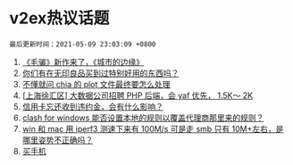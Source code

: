 # v2ex热议话题

`最后更新时间：2021-05-09 23:03:09 +0800`

1. [《毛骗》新作来了，《城市的边缘》](https://www.v2ex.com/t/775785)
1. [你们有在无印良品买到过特别好用的东西吗？](https://www.v2ex.com/t/775799)
1. [不懂就问 chia 的 plot 文件最终要怎么处理](https://www.v2ex.com/t/775778)
1. [[上海徐汇区] 大数据公司招聘 PHP 后端，会 yaf 优先， 1.5K～ 2K](https://www.v2ex.com/t/775798)
1. [信用卡忘还收到违约金，会有什么影响？](https://www.v2ex.com/t/775816)
1. [clash for windows 能否设置本地的规则以覆盖代理商那里来的规则？](https://www.v2ex.com/t/775773)
1. [win 和 mac 用 iperf3 测速下来有 100M/s 可是走 smb 只有 10M+左右，是哪里姿势不正确吗？](https://www.v2ex.com/t/775791)
1. [买手机](https://www.v2ex.com/t/775855)

